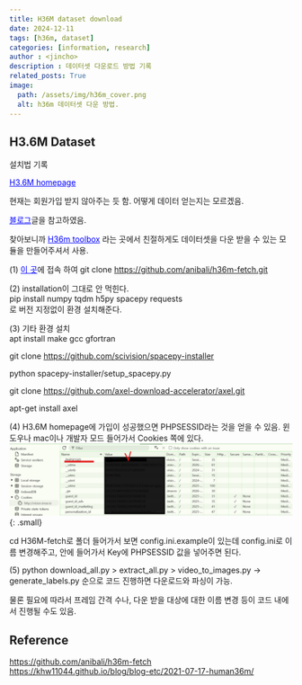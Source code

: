 ```yaml
---
title: H36M dataset download
date: 2024-12-11
tags: [h36m, dataset]
categories: [information, research]
author : <jincho>
description : 데이터셋 다운로드 방법 기록
related_posts: True
image:
  path: /assets/img/h36m_cover.png
  alt: h36m 데이터셋 다운 방법.
---
```


## H3.6M Dataset

설치법 기록

<a href="http://vision.imar.ro/human3.6m/description.php" style="color: blue; text-decoration: underline;">H3.6M homepage</a> </br>

현재는 회원가입 받지 않아주는 듯 함. 어떻게 데이터 얻는지는 모르겠음. </br>


<a href="https://khw11044.github.io/blog/blog-etc/2021-07-17-human36m/" style="color: blue; text-decoration: underline;">블로그</a>글을 참고하였음. </br>

찾아보니까 <a href="https://github.com/anibali/h36m-fetch" style="color: blue; text-decoration: underline;">H36m toolbox</a> 라는 곳에서 친절하게도 데이터셋을 다운 받을 수 있는 모듈을 만들어주셔서 사용. </br>

(1) <a href="https://github.com/anibali/h36m-fetch" style="color: blue; text-decoration: underline;">이 곳</a>에 접속 하여 git clone https://github.com/anibali/h36m-fetch.git</br>

(2) installation이 그대로 안 먹힌다. </br>
pip install numpy tqdm h5py spacepy requests</br>
로 버전 지정없이 환경 설치해준다.

(3) 기타 환경 설치</br>
apt install make gcc gfortran</br>

git clone https://github.com/scivision/spacepy-installer</br>

python spacepy-installer/setup_spacepy.py</br>

git clone https://github.com/axel-download-accelerator/axel.git</br>

apt-get install axel</br>

(4) H3.6M homepage에 가입이 성공했으면 PHPSESSID라는 것을 얻을 수 있음. 윈도우나 mac이나 개발자 모드 들어가서 Cookies 쪽에 있다. 
![Desktip View](/assets/img/php.png){: .small} 

cd H36M-fetch로 폴더 들어가서 보면 config.ini.example이 있는데 config.ini로 이름 변경해주고,
안에 들어가서 Key에 PHPSESSID 값을 넣어주면 된다.

(5) python download_all.py > extract_all.py > video_to_images.py -> generate_labels.py 순으로 코드 진행하면 
다운로드와 파싱이 가능.

물론 필요에 따라서 프레임 간격 수나, 다운 받을 대상에 대한 이름 변경 등이 코드 내에서 진행될 수도 있음.



## Reference

https://github.com/anibali/h36m-fetch</br>
https://khw11044.github.io/blog/blog-etc/2021-07-17-human36m/</br>